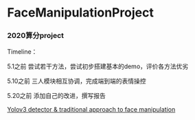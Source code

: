# FaceManipulationProject
### 2020算分project

Timeline：

5.1之前   尝试若干方法，尝试初步搭建基本的demo，评价各方法优劣 

5.10之前  三人模块相互协调，完成端到端的表情操控 

5.20之前  添加自己的改进，撰写报告 

[Yolov3 detector & traditional approach to face manipulation](https://github.com/maghsk/FaceManipulationProject)

